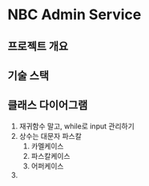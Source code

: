 # NBC Admin Service

## 프로젝트 개요

## 기술 스택

## 클래스 다이어그램

1. 재귀함수 말고, while로 input 관리하기
2. 상수는 대문자 파스칼
   1. 카멜케이스 
   2. 파스칼케이스
   3. 어퍼케이스
3. 